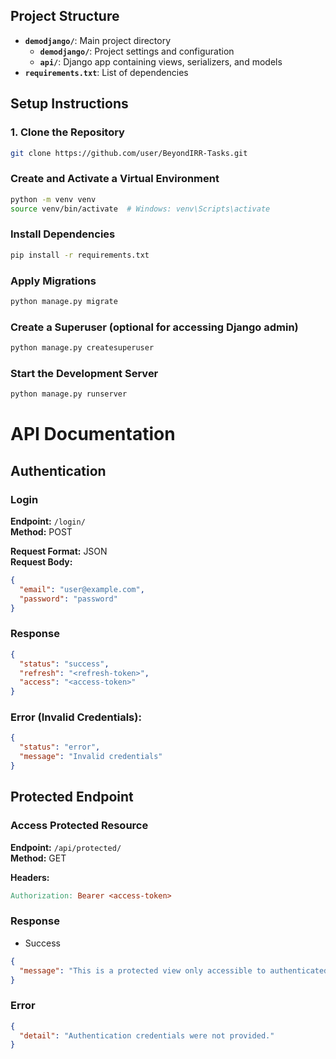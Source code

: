 ## Project Structure

- **`demodjango/`**: Main project directory
  - **`demodjango/`**: Project settings and configuration
  - **`api/`**: Django app containing views, serializers, and models
- **`requirements.txt`**: List of dependencies

## Setup Instructions

### 1. Clone the Repository

```bash
git clone https://github.com/user/BeyondIRR-Tasks.git
```
### Create and Activate a Virtual Environment

```bash
python -m venv venv
source venv/bin/activate  # Windows: venv\Scripts\activate
```
### Install Dependencies

```bash
pip install -r requirements.txt
```
### Apply Migrations

```bash
python manage.py migrate
```
### Create a Superuser (optional for accessing Django admin)

```bash
python manage.py createsuperuser
```
### Start the Development Server

```bash
python manage.py runserver
```

# API Documentation

## Authentication

### Login
**Endpoint:** `/login/`  
**Method:** POST  

**Request Format:** JSON  
**Request Body:**

```json
{
  "email": "user@example.com",
  "password": "password"
}
```
### Response 

```json
{
  "status": "success",
  "refresh": "<refresh-token>",
  "access": "<access-token>"
}
```

### Error (Invalid Credentials):

```json
{
  "status": "error",
  "message": "Invalid credentials"
}
```
## Protected Endpoint

### Access Protected Resource

**Endpoint:** `/api/protected/`  
**Method:** GET  

**Headers:**

```makefile
Authorization: Bearer <access-token>
```

### Response 

- Success

```json
{
  "message": "This is a protected view only accessible to authenticated users."
}
```

### Error

```json
{
  "detail": "Authentication credentials were not provided."
}
```